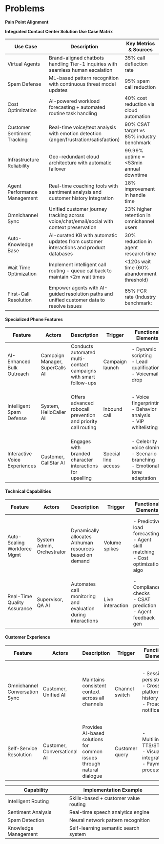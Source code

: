# Problems

**Pain Point Alignment**

**Integrated Contact Center Solution Use Case Matrix**

<table data-full-width="true"><thead><tr><th width="284">Use Case</th><th>Description</th><th>Key Metrics &#x26; Sources</th></tr></thead><tbody><tr><td>Virtual Agents</td><td>Brand-aligned chatbots handling Tier-1 inquiries with seamless human escalation</td><td>35% call deflection rate</td></tr><tr><td>Spam Defense</td><td>ML-based pattern recognition with continuous threat model updates</td><td>95% spam call reduction</td></tr><tr><td>Cost Optimization</td><td>AI-powered workload forecasting + automated routine task handling</td><td>40% cost reduction via cloud automation</td></tr><tr><td>Customer Sentiment Tracking</td><td>Real-time voice/text analysis with emotion detection (anger/frustration/satisfaction)</td><td>90% CSAT target vs 85% industry benchmark</td></tr><tr><td>Infrastructure Reliability</td><td>Geo-redundant cloud architecture with automatic failover</td><td>99.99% uptime = &#x3C;53min annual downtime</td></tr><tr><td>Agent Performance Management</td><td>Real-time coaching tools with sentiment analysis and customer history integration</td><td>18% improvement in handle time</td></tr><tr><td>Omnichannel Sync</td><td>Unified customer journey tracking across voice/chat/email/social with context preservation</td><td>23% higher retention in omnichannel users</td></tr><tr><td>Auto-Knowledge Base</td><td>AI-curated KB with automatic updates from customer interactions and product databases</td><td>30% reduction in agent research time</td></tr><tr><td>Wait Time Optimization</td><td>Implement intelligent call routing + queue callback to maintain &#x3C;2m wait times</td><td>&#x3C;120s wait time (60% abandonment threshold)</td></tr><tr><td>First-Call Resolution</td><td>Empower agents with AI-guided resolution paths and unified customer data to resolve issues</td><td>85% FCR rate (Industry benchmark:</td></tr></tbody></table>

#### Specialized Phone Features

<table data-full-width="true"><thead><tr><th>Feature</th><th>Actors</th><th width="172">Description</th><th>Trigger</th><th>Functional Elements</th><th>Compliance Elements</th></tr></thead><tbody><tr><td>AI-Enhanced Bulk Outreach</td><td>Campaign Manager, SuperCalls AI</td><td>Conducts automated multi-contact campaigns with smart follow-ups</td><td>Campaign launch</td><td>- Dynamic scripting<br>- Lead qualification<br>- Voicemail drop</td><td>- DNC list compliance<br>- Consent verification<br>- Response pattern analysis</td></tr><tr><td>Intelligent Spam Defense</td><td>System, HelloCaller AI</td><td>Offers advanced robocall prevention and priority call routing</td><td>Inbound call</td><td>- Voice fingerprinting<br>- Behavior analysis<br>- VIP whitelisting</td><td>- Caller reputation DB<br>- Cryptographically signed logs<br>- Spam pattern sharing (FedRAMP)</td></tr><tr><td>Interactive Voice Experiences</td><td>Customer, CallStar AI</td><td>Engages with branded character interactions for upselling</td><td>Special line access</td><td>- Celebrity voice cloning<br>- Scenario branching<br>- Emotional tone adaptation</td><td>- Voiceprint licensing logs<br>- Entertainment rights mgmt<br>- Scenario performance metrics</td></tr></tbody></table>

#### Technical Capabilities

<table data-full-width="true"><thead><tr><th>Feature</th><th>Actors</th><th>Description</th><th>Trigger</th><th>Functional Elements</th><th>Compliance Elements</th></tr></thead><tbody><tr><td>Auto-Scaling Workforce Mgmt</td><td>System Admin, Orchestrator</td><td>Dynamically allocates AI/human resources based on demand</td><td>Volume spikes</td><td>- Predictive load forecasting<br>- Agent skill matching<br>- Cost optimization algo</td><td>- Elastic infrastructure logs<br>- Performance benchmarking data<br>- Resource utilization metrics</td></tr><tr><td>Real-Time Quality Assurance</td><td>Supervisor, QA AI</td><td>Automates call monitoring and evaluation during interactions</td><td>Live interaction</td><td>- Compliance checks<br>- CSAT prediction<br>- Agent feedback gen</td><td>- Encrypted recordings<br>- Bias-free scoring models<br>- Audit-ready evaluation logs</td></tr></tbody></table>

#### Customer Experience

<table data-full-width="true"><thead><tr><th width="169">Feature</th><th width="128">Actors</th><th>Description</th><th>Trigger</th><th width="137">Functional Elements</th><th>Compliance Elements</th></tr></thead><tbody><tr><td>Omnichannel Conversation Sync</td><td>Customer, Unified AI</td><td>Maintains consistent context across all channels</td><td>Channel switch</td><td>- Session persistence<br>- Cross-platform history<br>- Proactive notifications</td><td>- Data residency compliance<br>- Channel-specific format conversions<br>- GDPR-compliant data deletion</td></tr><tr><td>Self-Service Resolution</td><td>Customer, Conversational AI</td><td>Provides AI-based solutions for common issues through natural dialogue</td><td>Customer query</td><td>- Multilingual TTS/STT<br>- Visual IVR integration<br>- Payment processing</td><td>- Voice data anonymization<br>- Transaction audit logs<br>- PCI-DSS compliance</td></tr></tbody></table>



| Capability           | Implementation Example                |
| -------------------- | ------------------------------------- |
| Intelligent Routing  | Skills-based + customer value routing |
| Sentiment Analysis   | Real-time speech analytics engine     |
| Spam Detection       | Neural network pattern recognition    |
| Knowledge Management | Self-learning semantic search system  |
